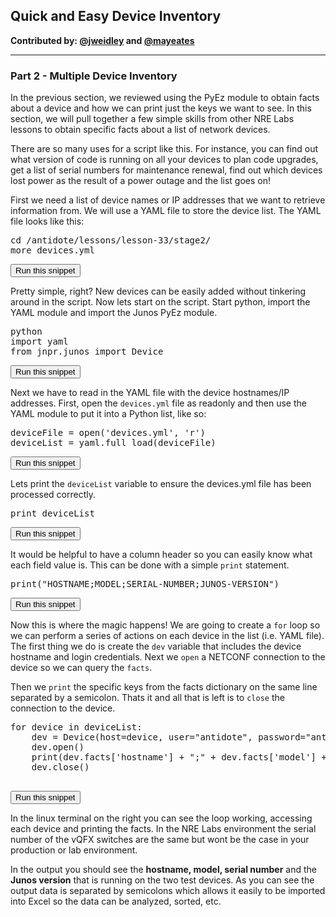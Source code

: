 ## Quick and Easy Device Inventory

**Contributed by: [@jweidley](https://github.com/jweidley) and [@mayeates](https://github.com/mayeates)**

---

### Part 2  - Multiple Device Inventory

In the previous section, we reviewed using the PyEz module to obtain facts about a device and how we can print just the keys we want to see. In this section, we will pull together a few simple skills from other NRE Labs lessons to obtain specific facts about a list of network devices.

There are so many uses for a script like this. For instance, you can find out what version of code is running on all your devices to plan code upgrades, get a list of serial numbers for maintenance renewal, find out which devices lost power as the result of a power outage and the list goes on!

First we need a list of device names or IP addresses that we want to retrieve information from. We will use a YAML file to store the device list. The YAML file looks like this:

<pre>
cd /antidote/lessons/lesson-33/stage2/
more devices.yml
</pre>
<button type="button" class="btn btn-primary btn-sm" onclick="runSnippetInTab('linux1', 0)">Run this snippet</button>

Pretty simple, right? New devices can be easily added without tinkering around in the script. Now lets start on the script. Start python, import the YAML module and import the Junos PyEz module.

<pre>
python
import yaml
from jnpr.junos import Device
</pre>
<button type="button" class="btn btn-primary btn-sm" onclick="runSnippetInTab('linux1', 1)">Run this snippet</button>

Next we have to read in the YAML file with the device hostnames/IP addresses. First, open the `devices.yml` file as readonly and then use the YAML module to put it into a Python list, like so:

<pre>
deviceFile = open('devices.yml', 'r')
deviceList = yaml.full_load(deviceFile)
</pre>
<button type="button" class="btn btn-primary btn-sm" onclick="runSnippetInTab('linux1', 2)">Run this snippet</button>

Lets print the `deviceList` variable to ensure the devices.yml file has been processed correctly.
<pre>
print deviceList
</pre>
<button type="button" class="btn btn-primary btn-sm" onclick="runSnippetInTab('linux1', 3)">Run this snippet</button>

It would be helpful to have a column header so you can easily know what each field value is. This can be done with a simple `print` statement.

<pre>
print("HOSTNAME;MODEL;SERIAL-NUMBER;JUNOS-VERSION")
</pre>
<button type="button" class="btn btn-primary btn-sm" onclick="runSnippetInTab('linux1', 4)">Run this snippet</button>

Now this is where the magic happens!  We are going to create a `for` loop so we can perform a series of actions on each device in the list (i.e. YAML file). The first thing we do is create the `dev` variable that includes the device hostname and login credentials. Next we `open` a NETCONF connection to the device so we can query the `facts`. 

Then we `print` the specific keys from the facts dictionary on the same line separated by a semicolon. Thats it and all that is left is to `close` the connection to the device.

<pre>
for device in deviceList:
	dev = Device(host=device, user="antidote", password="antidotepassword")
	dev.open()
	print(dev.facts['hostname'] + ";" + dev.facts['model'] + ";" + dev.facts['serialnumber'] + ";" + dev.facts['version'])
	dev.close()

</pre>
<button type="button" class="btn btn-primary btn-sm" onclick="runSnippetInTab('linux1', 5)">Run this snippet</button>

In the linux terminal on the right you can see the loop working, accessing each device and printing the facts. In the NRE Labs environment the serial number of the vQFX switches are the same but wont be the case in your production or lab environment.

In the output you should see the **hostname, model, serial number** and the **Junos version** that is running on the two test devices. As you can see the output data is separated by semicolons which allows it easily to be imported into Excel so the data can be analyzed, sorted, etc.

